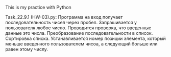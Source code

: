 This is my practice with Python

Task_22.9.1 (HW-03).py:
Программа на вход получает последовательность чисел через пробел.
Запрашивается у пользователя любое число.
Проводится проверка, что введенные данные это числа.
Преобразование последовательности в список.
Сортировка списка.
Устанавливается номер позиции элемента, который меньше введенного пользователем чисоа, а следующий больше или равен этому числу.
